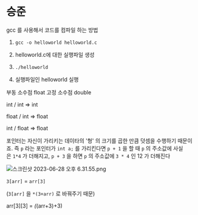 # 승준

gcc 를 사용해서 코드를 컴파일 하는 방법

1. `gcc -o helloworld helloworld.c`

2. helloworld.c에 대한 실행파일 생성

1. `./helloworld`
2. 실행파일인 helloworld 실행

부동 소수점 float  고정 소수점 double

int / int ⇒ int

float / int ⇒ float

int / float ⇒ float

포인터는 자신이 가리키는 데이타의 '형' 의 크기를 곱한 만큼 덧셈을 수행하기 때문이죠. 즉 `p` 라는 포인터가 `int a;` 를 가리킨다면 `p + 1` 을 할 때 `p` 의 주소값에 사실은 `1*4` 가 더해지고, `p + 3` 을 하면 `p` 의 주소값에 `3 * 4` 인 12 가 더해진다

![스크린샷 2023-06-28 오후 6.31.55.png](https://s3-us-west-2.amazonaws.com/secure.notion-static.com/4b0c6116-e48e-4a5a-84fe-a0cbebffa136/%E1%84%89%E1%85%B3%E1%84%8F%E1%85%B3%E1%84%85%E1%85%B5%E1%86%AB%E1%84%89%E1%85%A3%E1%86%BA_2023-06-28_%E1%84%8B%E1%85%A9%E1%84%92%E1%85%AE_6.31.55.png)

`3[arr]` = `arr[3]`

(`3[arr]` 을 `*(3+arr)` 로 바꿔주기 때문)

arr[3][3] = *(*(arr+3)+3)